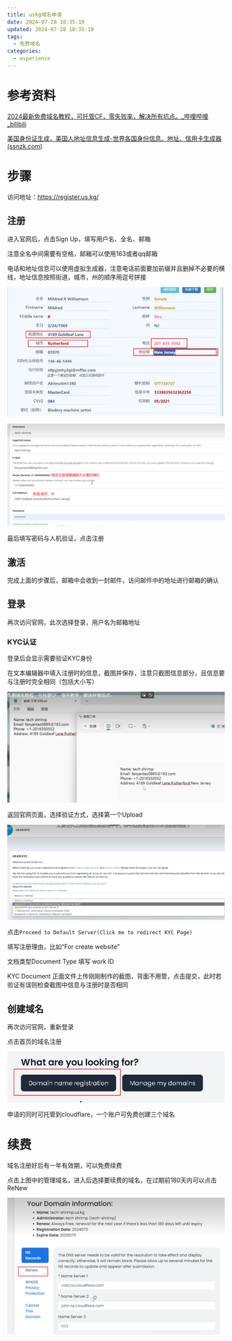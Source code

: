 ```yaml
---
title: uskg域名申请
date: 2024-07-28 10:35:19
updated: 2024-07-28 10:35:19
tags:
  - 免费域名
categories:
  - experience
---
```


# 参考资料

[2024最新免费域名教程，可托管CF，零失败率，解决所有坑点。_哔哩哔哩_bilibili](https://www.bilibili.com/video/BV1by411B7Ko/?spm_id_from=333.999.0.0&vd_source=7103983ce7cdb97d8715a21074de9a20)

[美国身份证生成，美国人地址信息生成-世界各国身份信息、地址、信用卡生成器 (ssnzk.com)](https://www.ssnzk.com/)

# 步骤

访问地址：https://register.us.kg/

## 注册

进入官网后，点击Sign Up，填写用户名、全名、邮箱

注意全名中间需要有空格，邮箱可以使用163或者qq邮箱

电话和地址信息可以使用虚拟生成器，注意电话前面要加前缀并且删掉不必要的横线，地址信息按照街道，城市，州的顺序用逗号拼接

![image-20240904231047502](uskg域名申请/image-20240904231047502.png)

![image-20240904231000976](uskg域名申请/image-20240904231000976.png)

最后填写密码与人机验证，点击注册

## 激活

完成上面的步骤后，邮箱中会收到一封邮件，访问邮件中的地址进行邮箱的确认

## 登录

再次访问官网，此次选择登录，用户名为邮箱地址

### KYC认证

登录后会显示需要验证KYC身份

在文本编辑器中填入注册时的信息，截图并保存，注意只截图信息部分，且信息要与注册时完全相同（包括大小写）

![image-20240904231539456](uskg域名申请/image-20240904231539456.png)

返回官网页面，选择验证方式，选择第一个Upload

![image-20240904231658584](uskg域名申请/image-20240904231658584.png)

点击`Proceed to Default Server(Click me to redirect KYC Page)`

填写注册理由，比如“For create website”

文档类型Document Type 填写 work ID

KYC Document 正面文件上传刚刚制作的截图，背面不用管，点击提交，此时若验证有误则检查截图中信息与注册时是否相同

## 创建域名

再次访问官网，重新登录

点击首页的域名注册

![image-20240904232201788](uskg域名申请/image-20240904232201788.png)

申请的同时可托管到cloudflare，一个账户可免费创建三个域名

# 续费

域名注册好后有一年有效期，可以免费续费

点击上图中的管理域名，进入后选择要续费的域名，在过期前180天内可以点击ReNew

![image-20240904232511356](uskg域名申请/image-20240904232511356.png)